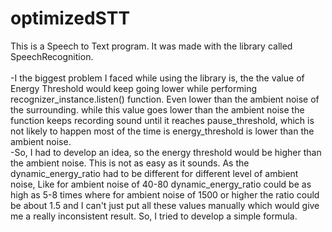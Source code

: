 # optimizedSTT
This is a Speech to Text  program. 
It was made with the library called SpeechRecognition.<br>
<br>
-I the biggest problem I faced while using the library is, the the value of Energy Threshold would keep going lower while performing recognizer_instance.listen() function. Even lower than the ambient noise of the surrounding. while this value goes lower than the ambient noise the function keeps recording sound until it reaches pause_threshold, which is not likely to happen most of the time is energy_threshold is lower than the ambient noise. <br>
-So, I had to develop an idea, so the energy threshold would be higher than the ambient noise. This is not as easy as it sounds. As the dynamic_energy_ratio had to be different for different level of ambient noise, Like for ambient noise of 40-80 dynamic_energy_ratio could be as high as 5-8 times where for ambient noise of 1500 or higher the ratio could be about 1.5 and I can't just put all these values manually which would give me a really inconsistent result. So, I tried to develop a simple formula.<br>
